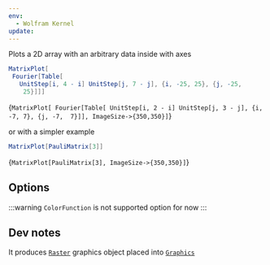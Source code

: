 ```yaml
---
env:
  - Wolfram Kernel
update:
---
```

Plots a 2D array with an arbitrary data inside with axes
```mathematica
MatrixPlot[
 Fourier[Table[
   UnitStep[i, 4 - i] UnitStep[j, 7 - j], {i, -25, 25}, {j, -25, 
    25}]]]
```

<Wl >{`MatrixPlot[
 Fourier[Table[
   UnitStep[i, 2 - i] UnitStep[j, 3 - j], {i, -7, 7}, {j, -7, 
    7}]], ImageSize->{350,350}]`}</Wl>

or with a simpler example

```mathematica
MatrixPlot[PauliMatrix[3]]
```

<Wl >{`MatrixPlot[PauliMatrix[3], ImageSize->{350,350}]`}</Wl>

## Options
:::warning
`ColorFunction` is not supported option for now
:::

## Dev notes
It produces [`Raster`](frontend/Reference/Graphics/Raster.md) graphics object placed into [`Graphics`](frontend/Reference/Graphics/Graphics.md)
